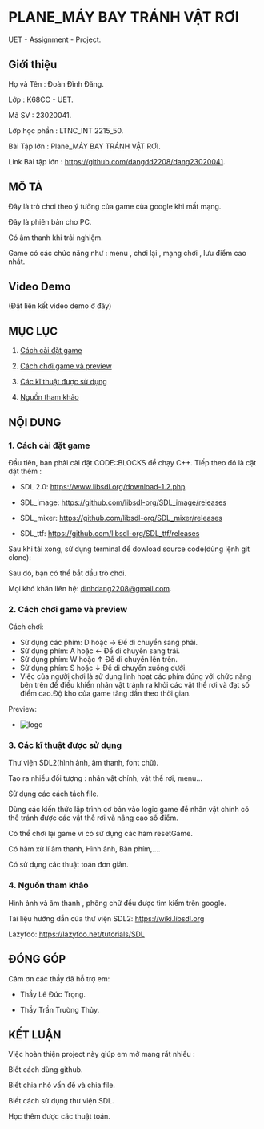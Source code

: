 # PLANE_MÁY BAY TRÁNH VẬT RƠI
UET - Assignment - Project.

## Giới thiệu

 Họ và Tên : Đoàn Đình Đăng.

 Lớp : K68CC - UET.

 Mã SV : 23020041.

 Lớp học phần : LTNC_INT 2215_50.

 Bài Tập lớn : Plane_MÁY BAY TRÁNH VẬT RƠI.

 Link Bài tập lớn : https://github.com/dangdd2208/dang23020041.


## MÔ TẢ

 Đây là trò chơi theo ý tưởng của game của google khi mất mạng.

 Đây là phiên bản cho PC.

 Có âm thanh khi trải nghiệm.

 Game có các chức năng như : menu , chơi lại , mạng chơi , lưu điểm cao nhất.

## Video Demo
(Đặt liên kết video demo ở đây)

## MỤC LỤC
 1. [ Cách cài đặt game](#1-cách-cài-đặt-game)

 2. [ Cách chơi game và preview](#2-cách-chơi-game-và-preview)

 3. [ Các kĩ thuật được sử dụng](#3-các-kĩ-thuật-được-sử-dụng)

 4. [ Nguồn tham khảo](#4-nguồn-tham-khảo)

## NỘI DUNG

### 1. Cách cài đặt game

Đầu tiên, bạn phải cài đặt CODE::BLOCKS để chạy C++. Tiếp theo đó là cặt đặt thêm :

- SDL 2.0: https://www.libsdl.org/download-1.2.php

- SDL_image: https://github.com/libsdl-org/SDL_image/releases

- SDL_mixer: https://github.com/libsdl-org/SDL_mixer/releases

- SDL_ttf: https://github.com/libsdl-org/SDL_ttf/releases

Sau khi tải xong, sử dụng terminal để dowload source code(dùng lệnh git clone):

Sau đó, bạn có thể bắt đầu trò chơi.

Mọi khó khăn liên hệ: dinhdang2208@gmail.com.

### 2. Cách chơi game và preview
Cách chơi:
- Sử dụng các phím: D  hoặc  →  Để di chuyển sang phải.
- Sử dụng phím: A hoặc ← Để di chuyển sang trái.
- Sử dụng phím: W hoặc ↑ Để di chuyển lên trên.
- Sử dụng phím: S hoặc ↓ Để di chuyển xuống dưới.
- Việc của người chơi là sử dụng linh hoạt các phím đúng với chức năng bên trên để điều khiển nhân vật tránh ra khỏi các vật thể rơi và đạt số điểm cao.Độ kho của game tăng dần theo thời gian.
  
Preview:
- ![logo](https://imgur.com/bxtjAGK)
### 3. Các kĩ thuật được sử dụng

Thư viện SDL2(hình ảnh, âm thanh, font chữ).

Tạo  ra nhiều đối tượng : nhân vật chính, vật thể rơi, menu...

Sử dụng các cách tách file.

Dùng các kiến thức lập trình cơ bản vào logic game để nhân vật chính có thể tránh được các vật thể rơi và  nâng cao số điểm.

Có thể chơi lại game vì có sử dụng các hàm resetGame.

Có hàm xử lí âm thanh, Hình ảnh, Bàn phím,....

Có sử dụng các thuật toán đơn giản.

### 4. Nguồn tham khảo

Hình ảnh và âm  thanh , phông chữ đều được tìm kiếm trên google.

Tài liệu hướng dẫn của thư viện SDL2: https://wiki.libsdl.org

Lazyfoo: https://lazyfoo.net/tutorials/SDL

## ĐÓNG GÓP

Cảm ơn các thầy đã hỗ trợ em:

- Thầy Lê Đức Trọng.

- Thầy Trần Trường Thủy.

## KẾT LUẬN

 Việc hoàn thiện project này giúp em mở mang rất nhiều :

 Biết cách dùng github.

 Biết chia nhỏ vấn đề và chia file.

 Biết cách sử dụng thư viện SDL.

Học thêm được các thuật toán.
